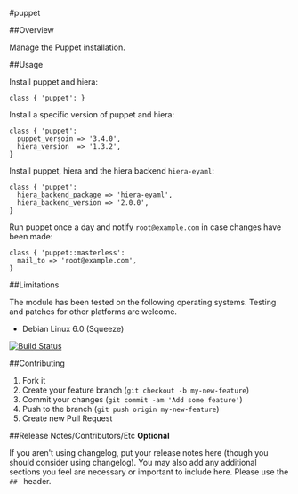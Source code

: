 #puppet

##Overview

Manage the Puppet installation.

##Usage

Install puppet and hiera:

```
class { 'puppet': }
```

Install a specific version of puppet and hiera:

```
class { 'puppet':
  puppet_versoin => '3.4.0',
  hiera_version  => '1.3.2',
}
```

Install puppet, hiera and the hiera backend `hiera-eyaml`:

```
class { 'puppet':
  hiera_backend_package => 'hiera-eyaml',
  hiera_backend_version => '2.0.0',
}
```

Run puppet once a day and notify `root@example.com` in case changes have been made:

```
class { 'puppet::masterless':
  mail_to => 'root@example.com',
}
```

##Limitations

The module has been tested on the following operating systems. Testing and patches for other platforms are welcome.

* Debian Linux 6.0 (Squeeze)

[![Build Status](https://travis-ci.org/tohuwabohu/tohuwabohu-puppet.png?branch=master)](https://travis-ci.org/tohuwabohu/tohuwabohu-puppet)

##Contributing

1. Fork it
2. Create your feature branch (`git checkout -b my-new-feature`)
3. Commit your changes (`git commit -am 'Add some feature'`)
4. Push to the branch (`git push origin my-new-feature`)
5. Create new Pull Request

##Release Notes/Contributors/Etc **Optional**

If you aren't using changelog, put your release notes here (though you should consider using changelog). You may also add any additional sections you feel are necessary or important to include here. Please use the `## ` header.
